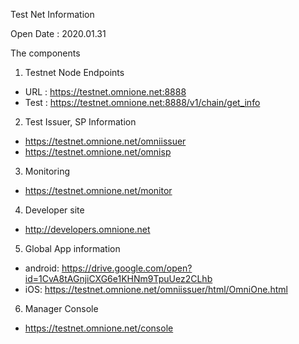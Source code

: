 Test Net Information

Open Date : 2020.01.31

The components

1. Testnet Node Endpoints

  - URL : https://testnet.omnione.net:8888
  - Test : https://testnet.omnione.net:8888/v1/chain/get_info


2. Test Issuer, SP Information
  - https://testnet.omnione.net/omniissuer
  - https://testnet.omnione.net/omnisp

3. Monitoring
  - https://testnet.omnione.net/monitor

4. Developer site
  - http://developers.omnione.net

5. Global App information
  - android: https://drive.google.com/open?id=1CvA8tAGnjiCXG6e1KHNm9TpuUez2CLhb
  - iOS: https://testnet.omnione.net/omniissuer/html/OmniOne.html

6. Manager Console
  - https://testnet.omnione.net/console 
